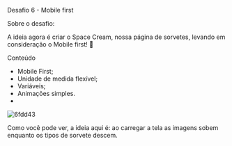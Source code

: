 
Desafio 6 - Mobile first

Sobre o desafio:

A ideia agora é criar o Space Cream, nossa página de sorvetes, levando em consideração o Mobile first! 🍦

Conteúdo 

- Mobile First;
- Unidade de medida flexível;
- Variáveis;
- Animações simples.
- 

![6fdd43](https://user-images.githubusercontent.com/102877698/167302155-dcc71797-9165-4d35-a4df-e610a22cb110.gif)


Como você pode ver, a ideia aqui é: ao carregar a tela as imagens sobem enquanto os tipos de sorvete descem. 

